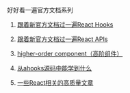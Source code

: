 好好看一遍官方文档系列

1. <a href='./React Hooks.md'>跟着新官方文档过一遍React Hooks</a>

2. <a href='./React APIs.md'>跟着新官方文档过一遍React APIs</a>

3. <a href='./HOC.md'>higher-order component（高阶组件）</a>

4. <a href='./ahooks.md'>从ahooks源码中能学到什么</a>

5. <a href='./articles.md'>一些React相关的高质量文章</a>
